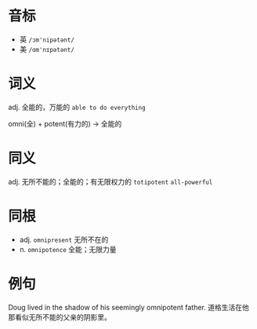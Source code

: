 # 音标

- 英 `/ɔm'nipətənt/`
- 美 `/ɑm'nɪpətənt/`

# 词义

adj. 全能的，万能的
`able to do everything`



omni(全) + potent(有力的) → 全能的

# 同义

adj. 无所不能的；全能的；有无限权力的
`totipotent` `all-powerful`

# 同根

- adj. `omnipresent` 无所不在的
- n. `omnipotence` 全能；无限力量

# 例句

Doug lived in the shadow of his seemingly omnipotent father.
道格生活在他那看似无所不能的父亲的阴影里。


